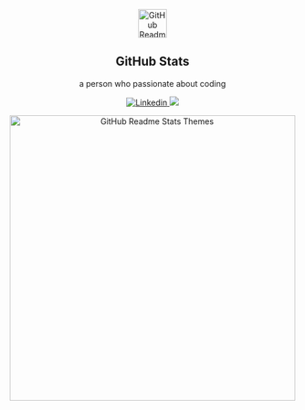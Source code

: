 <p align="center">
 <img width="50px" src="https://res.cloudinary.com/anuraghazra/image/upload/v1594908242/logo_ccswme.svg" align="center" alt="GitHub Readme Stats" />
 <h2 align="center">GitHub Stats</h2>
 <p align="center">a person who passionate about coding</p>
</p>
<p align="center">
    <a href="https://www.linkedin.com/in/emretuna01/">
      <img alt="Linkedin" src="https://img.shields.io/badge/LinkedIn-0077B5?style=for-the-badge&logo=linkedin&logoColor=white" />
    </a>
    <a href="https://stackoverflow.com/users/10868703/emre-tuna">
      <img src="https://img.shields.io/badge/Stack_Overflow-FE7A16?style=for-the-badge&logo=stack-overflow&logoColor=white" />
    </a>
  </p>
<p align="center">
<img  src="https://github-readme-stats.vercel.app/api?username=emretuna01&show_icons=true&theme=dracula&count_private=true&border_radius=20" alt="GitHub Readme Stats Themes" width=500px"/>
